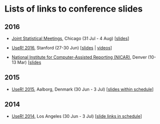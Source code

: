 # Lists of links to conference slides

## 2016

- [Joint Statistical Meetings](https://www.amstat.org/meetings/jsm/2016/), Chicago (31 Jul - 4 Aug)
  \[[slides](https://github.com/kbroman/JSM2016slides)\]

- [UseR! 2016](http://user2016.org/), Stanford (27-30 Jun)
  \[[slides](https://rweekly.org/user2016.html) | [videos](https://channel9.msdn.com/Events/useR-international-R-User-conference/useR2016)\]

- [National Institute for Computer-Assisted Reporting (NICAR)](http://www.ire.org/conferences/nicar2016/), Denver (10-13 Mar) \[[slides](http://blog.chryswu.com/2016/03/08/nicar16-slides-links-tutorials-resources/)

## 2015

- [UseR! 2015](http://user2015.math.aau.dk), Aalborg, Denmark (30 Jun - 3 Jul) \[[slides within schedule](http://user2015.math.aau.dk/oral_sessions)\]

## 2014

- [UseR! 2014](http://user2014.stat.ucla.edu/), Los Angeles (30 Jun - 3 Jul)
  \[[slide links in schedule](http://user2014.stat.ucla.edu/#schedule)\]
